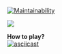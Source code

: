 [![Maintainability](https://api.codeclimate.com/v1/badges/a99a88d28ad37a79dbf6/maintainability)](https://codeclimate.com/github/codeclimate/codeclimate/maintainability)  

![](https://github.com/maksdk/backend-project-lvl1/workflows/brain-games/badge.svg)  

**How to play?**  
[![asciicast](https://asciinema.org/a/W3TRqFfnC06a7G1m93bu7VoQs.svg)](https://asciinema.org/a/W3TRqFfnC06a7G1m93bu7VoQs)
